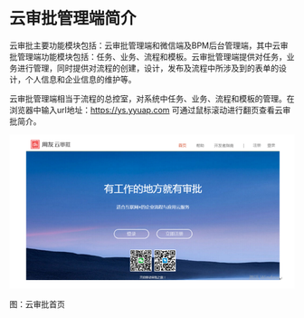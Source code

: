 # 云审批管理端简介

云审批主要功能模块包括：云审批管理端和微信端及BPM后台管理端，其中云审批管理端功能模块包括：任务、业务、流程和模板。云审批管理端提供对任务，业务进行管理，同时提供对流程的创建，设计，发布及流程中所涉及到的表单的设计，个人信息和企业信息的维护等。

云审批管理端相当于流程的总控室，对系统中任务、业务、流程和模板的管理。在浏览器中输入url地址：https://ys.yyuap.com
可通过鼠标滚动进行翻页查看云审批简介。

![](/articles/approval/2-/images/image3.png)

图：云审批首页
